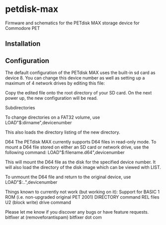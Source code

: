 # petdisk-max
Firmware and schematics for the PETdisk MAX storage device for Commodore PET

## Installation

## Configuration

The default configuration of the PETdisk MAX uses the built-in sd card as device 8.
You can change this device number as well as setting up a maximum of 4 network drives by editing this file:

Copy the edited file onto the root directory of your SD card. On the next power up, the new configuration will be read.


Subdirectories

To change directories on a FAT32 volume, use
LOAD"$:dirname",devicenumber

This also loads the directory listing of the new directory.

D64
The PETdisk MAX currently supports D64 files in read-only mode.
To mount a D64 file stored on either an SD card or network drive,
use the following command:
LOAD"$:filename.d64",devicenumber

This will mount the D64 file as the disk for the specified device number. It will also load the directory of the disk image which can be viewed with LIST.

To unmount the D64 file and return to the original device, use
LOAD"$:..",devicenumber

Things known to currently not work (but working on it):
Support for BASIC 1 ROM (i.e. non-upgraded original PET 2001)
DIRECTORY command
REL files
U2 (block write) drive command

Please let me know if you discover any bugs or have feature requests.
bitfixer at (removeforantispam) bitfixer dot com



